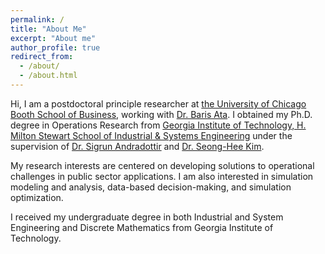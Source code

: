 ```yaml
---
permalink: /
title: "About Me"
excerpt: "About me"
author_profile: true
redirect_from: 
  - /about/
  - /about.html
---
```


Hi, I am a postdoctoral principle researcher at [the University of Chicago Booth School of Business](https://www.chicagobooth.edu), working with [Dr. Baris Ata](https://www.chicagobooth.edu/faculty/directory/a/baris-ata). I obtained my Ph.D. degree in Operations Research from [Georgia Institute of Technology, H. Milton Stewart School of Industrial & Systems Engineering](https://www.isye.gatech.edu) under the supervision of [Dr. Sigrun Andradottir](https://www.isye.gatech.edu/users/sigrun-andradottir) and [Dr. Seong-Hee Kim](https://www.isye.gatech.edu/users/seong-hee-kim). 

My research interests are centered on developing solutions to operational challenges in public sector applications. I am also interested in simulation modeling and analysis, data-based decision-making, and simulation optimization. 

I received my undergraduate degree in both Industrial and System Engineering and Discrete Mathematics from Georgia Institute of Technology. 





